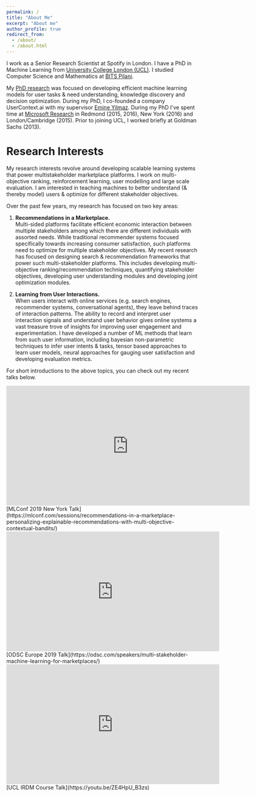 ```yaml
---
permalink: /
title: "About Me"
excerpt: "About me"
author_profile: true
redirect_from: 
  - /about/
  - /about.html
---
```


I work as a Senior Research Scientist at Spotify in London. I have a PhD in Machine Learning from [University College London (UCL)](https://www.ucl.ac.uk/computer-science/). I studied Computer Science and Mathematics at [BITS Pilani](https://www.bits-pilani.ac.in/).

My [PhD research](https://discovery.ucl.ac.uk/id/eprint/10047203/1/RishabhMehrotra_UCL_FinalPrint_PhDThesis.pdf) was focused on developing efficient machine learning models for user tasks & need understanding, knowledge discovery and decision optimization. During my PhD, I co-founded a company UserContext.ai with my supervisor [Emine Yilmaz](https://www.turing.ac.uk/people/researchers/emine-yilmaz). During my PhD I've spent time at [Microsoft Research](https://www.microsoft.com/en-us/research/group/information-and-data-sciences/) in Redmond (2015, 2016), New York (2016) and London/Cambridge (2015). Prior to joining UCL, I worked briefly at Goldman Sachs (2013).



Research Interests
======
My research interests revolve around developing scalable learning systems that power multistakeholder marketplace platforms. I work on multi-objective ranking, reinforcement learning, user modelling and large scale evaluation. I am interested in teaching machines to better understand (& thereby model) users & optimize for different stakeholder objectives.

Over the past few years, my research has focused on two key areas:

1. <b>Recommendations in a Marketplace.</b><br>
Multi-sided platforms facilitate efficient economic interaction between multiple stakeholders among which there are different individuals with assorted needs. While traditional recommender systems focused specifically towards increasing consumer satisfaction, such platforms need to optimize for multiple stakeholder objectives. My recent research has focused on designing search & recommendation frameworks that power such multi-stakeholder platforms. This includes developing multi-objective ranking/recommendation techniques, quantifying stakeholder objectives, developing user understanding modules and developing joint optimization modules.

1. <b>Learning from User Interactions.</b><br>
When users interact with online services (e.g. search engines, recommender systems, conversational
agents), they leave behind traces of interaction patterns. The ability to record and interpret user
interaction signals and understand user behavior gives online systems a vast treasure trove of insights
for improving user engagement and experimentation. I have developed a number of ML methods that learn from such user information, including bayesian non-parametric techniques to infer user intents & tasks, tensor based approaches to learn user models, neural approaches for gauging user satisfaction and developing evaluation metrics.


For short introductions to the above topics, you can check out my recent talks below.

<iframe width="640" height="315" maxwidth="640" src="https://www.youtube.com/embed/KoMKgNeUX4k" frameborder="0" allow="accelerometer; autoplay; encrypted-media; gyroscope; picture-in-picture" allowfullscreen></iframe>
[MLConf 2019 New York Talk](https://mlconf.com/sessions/recommendations-in-a-marketplace-personalizing-explainable-recommendations-with-multi-objective-contextual-bandits/)


<iframe width="560" height="315" src="https://www.youtube.com/embed/thTf7huflx4" frameborder="0" allow="accelerometer; autoplay; encrypted-media; gyroscope; picture-in-picture" allowfullscreen></iframe>
[ODSC Europe 2019 Talk](https://odsc.com/speakers/multi-stakeholder-machine-learning-for-marketplaces/)


<iframe width="560" height="315" src="https://www.youtube.com/embed/ZE4HpU_B3zs" frameborder="0" allow="accelerometer; autoplay; encrypted-media; gyroscope; picture-in-picture" allowfullscreen></iframe>
[UCL IRDM Course Talk](https://youtu.be/ZE4HpU_B3zs)
